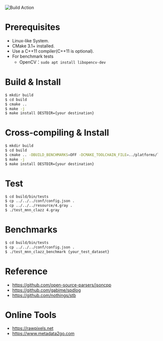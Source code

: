 ![Build Action](https://github.com/yicm/xnn/actions/workflows/cmake.yml/badge.svg)

# Prerequisites

- Linux-like System.
- CMake 3.1+ installed.
- Use a C++11 compiler(C++11 is optional).
- For benchmark tests
    - OpenCV：`sudo apt install libopencv-dev`

# Build & Install

```bash
$ mkdir build
$ cd build
$ cmake ..
$ make -j
$ make install DESTDIR={your destination}
```

# Cross-compiling & Install

```bash
$ mkdir build
$ cd build
$ cmake .. -DBUILD_BENCHMARKS=OFF -DCMAKE_TOOLCHAIN_FILE=../platforms/linux/mips32r2-linux-gnu.toolchain.cmake
$ make -j
$ make install DESTDIR={your destination}
```

# Test

```bash
$ cd build/bin/tests
$ cp ../../../conf/config.json .
$ cp ../../../resource/4.gray .
$ ./test_mnn_clazz 4.gray
```

# Benchmarks

```bash
$ cd build/bin/tests
$ cp ../../../conf/config.json .
$ ./test_mnn_clazz_benchmark {your_test_dataset}
```

# Reference

- https://github.com/open-source-parsers/jsoncpp
- https://github.com/gabime/spdlog
- https://github.com/nothings/stb
# Online Tools

- https://rawpixels.net
- https://www.metadata2go.com
